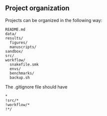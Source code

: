 ## Project organization

Projects can be organized in the following way:
```
README.md
data/
results/
  figures/
  manuscripts/
sandbox/
src/
workflow/
  snakefile.smk
  envs/
  benchmarks/
  backup.sh
```

The .gitignore file should have
```
*
!src/*
!workflow/*
!*/
```

